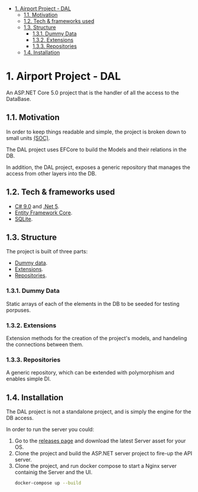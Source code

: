 - [1. Airport Project - DAL](#1-airport-project---dal)
  - [1.1. Motivation](#11-motivation)
  - [1.2. Tech & frameworks used](#12-tech--frameworks-used)
  - [1.3. Structure](#13-structure)
    - [1.3.1. Dummy Data](#131-dummy-data)
    - [1.3.2. Extensions](#132-extensions)
    - [1.3.3. Repositories](#133-repositories)
  - [1.4. Installation](#14-installation)

# 1. Airport Project - DAL

An ASP.NET Core 5.0 project that is the handler of all the access to the DataBase.

## 1.1. Motivation

In order to keep things readable and simple, the project is broken down to small units [(SOC)](https://en.wikipedia.org/wiki/Separation_of_concerns).

The DAL project uses EFCore to build the Models and their relations in the DB.

In addition, the DAL project, exposes a generic repository that manages the access from other layers into the DB.

## 1.2. Tech & frameworks used

-   [C# 9.0](https://docs.microsoft.com/en-us/dotnet/csharp/whats-new/csharp-9) and [.Net 5](https://github.com/dotnet/core/tree/master/release-notes/5.0).
-   [Entity Framework Core](https://github.com/dotnet/efcore).
-   [SQLite](https://www.sqlite.org/index.html).

## 1.3. Structure

The project is built of three parts:

-   [Dummy data](#131-dummy-data).
-   [Extensions](#132-extensions).
-   [Repositories](#133-repositories).
  
### 1.3.1. Dummy Data

Static arrays of each of the elements in the DB to be seeded for testing porpuses.

### 1.3.2. Extensions

Extension methods for the creation of the project's models, and handeling the connections between them.

### 1.3.3. Repositories

A generic repository, which can be extended with polymorphism and enables simple DI.

## 1.4. Installation

The DAL project is not a standalone project, and is simply the engine for the DB access.

In order to run the server you could:

1.  Go to the [releases page](https://github.com/ChemiAtlow/AirportProject/releases/latest) and download the latest Server asset for your OS.
2.  Clone the project and build the ASP.NET server project to fire-up the API server.
3.  Clone the project, and run docker compose to start a Nginx server containig the Server and the UI.
    ```bash
    docker-compose up --build
    ```
